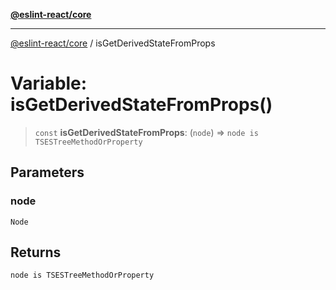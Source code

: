 [**@eslint-react/core**](../README.md)

***

[@eslint-react/core](../README.md) / isGetDerivedStateFromProps

# Variable: isGetDerivedStateFromProps()

> `const` **isGetDerivedStateFromProps**: (`node`) => `node is TSESTreeMethodOrProperty`

## Parameters

### node

`Node`

## Returns

`node is TSESTreeMethodOrProperty`
